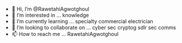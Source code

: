 - 👋 Hi, I’m @RawetahiAgwotghoul
- 👀 I’m interested in ... knowledge
- 🌱 I’m currently learning ... specialty commercial electrician 
- 💞️ I’m looking to collaborate on ... cyber sec cryptog sdlr sec comms
- 📫 How to reach me ... RawetahiAgwotghoul 

<!---
RawetahiAgwotghoul/RawetahiAgwotghoul is a ✨ special ✨ repository because its `README.md` (this file) appears on your GitHub profile.
You can click the Preview link to take a look at your changes.
--->
